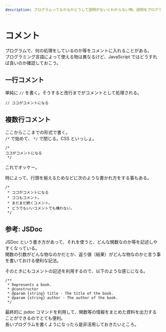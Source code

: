 ```yaml
---
description: プログラムってなかなかどうして説明がないとわからない物。説明をプログラムの中に書くときにどうしたら良いんだろう？
---
```


# コメント

プログラムで、何の処理をしているのか等をコメントに入れることがある。  
プログラミング言語によって使える物は異なるけど、JavaScript ではどうすれば良いのか確認しておこう。

## 一行コメント

単純に `//` を書く。そうすると改行までがコメントとして処理される。

```
// ココがコメントになる
```

## 複数行コメント

ここからここまでの形式で書く。  
`/*` で始めて、 `*/` で閉じる。CSS といっしょ。

```
/*
ココがコメントになる
 */
```

これでオッケー。

時によって、行頭を揃えるためなどに次のような書かれ方をする事もある。

```
/*
 * ココがコメントになる
 * ココもコメント。
 * まだまだ続くコメント。
 * どうでもいいコメントでも構わない。
 */
```

## 参考: JSDoc

JSDoc という書き方があって、それを使うと、どんな関数なのか等を記述しやすくなっている。  
関数の引数がどんな物なのかだとか、返り値（結果）がどんな物なのかと言う事を書いておける便利な記法。

そのときにもコメントの記述を利用するので、以下のような感じになる。

```
/**
 * Represents a book.
 * @constructor
 * @param {string} title - The title of the book.
 * @param {string} author - The author of the book.
 */
```

最終的に jsdoc コマンドを利用して、関数等の情報をまとめた資料を出力することができるのでとても便利。  
長いプログラムを書くようになったら是非活用しておきたいところ。

